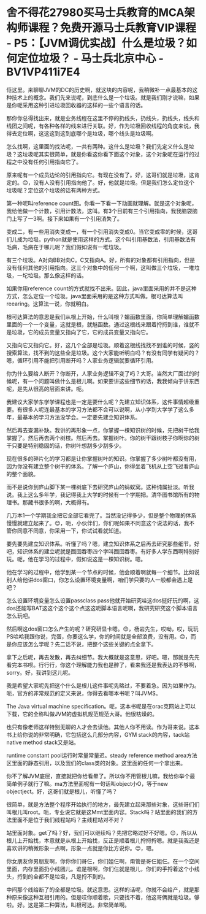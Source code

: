 # 舍不得花27980买马士兵教育的MCA架构师课程？免费开源马士兵教育VIP课程 - P5：【JVM调优实战】什么是垃圾？如何定位垃圾？ - 马士兵北京中心 - BV1VP411i7E4

佢这里。来聊聊JVM的DC的历史啊，就这块的内容呢，我稍微补一点最基本的这种技术上的概念。我们先来说呢，到底什么是一个垃圾。就是我们刚才说嘛，如果是你呃采用这种引进垃圾回收器的这样的一些个语言的话。

那你你总得找出来，就是业务线程在这里不停的扔线头，扔线头，扔线头，线头和线团之间呢，有各种各样的线来进行关联。好，作为垃圾回收线程的角度来说，我得去定位啊，这这这到这到底哪个是垃圾，哪个线头是垃圾啊。

怎么找啊，这里面的找法呢，一共有两种。这什么是垃圾？我们先定义什么是垃圾？这垃圾呢其实很简单，就是你看这你看下面这个对象，这个对象呢在运行的过程之中没有任何引用指向它了。

原来呢有一个成员边论的引用指向它。有现在没有了。好，这哥们就是垃圾，这肯定的。😊，没有人没有引用指向他了。好，他就是垃圾。但是我们怎么定位这个垃圾呢？定位这个垃圾的话有两种方式。

第一种呢叫reference count图。你看一下看一下动画就理解。就是这个对象呢，我给他做一个计数，引用计数法，这叫。有3个目前有三个引用指向，我我脑袋脑门上写了一3啊。接下来如果有一个引用消失了。

变成二，有一些用消失变成一，有一个引用消失变成0。当它变成零的时候，这哥们儿成为垃圾。python就是使用这样的方式。这个叫引用基数法，引用基数法有毛病，毛病在于哪儿呢？我们假如说有一堆垃圾。

有三个垃圾。A对向BB对向C。C又指向A。好，所有的对象都有引用指向，但是没有任何其他的引用指向。这三个对象中的任何一个啊，这叫做三个垃圾，一堆垃圾，一坨垃圾。那么像这样的话。

如果你用reference count的方式就找不出来。因此，java里面采用的并不是这种方式，怎么定位一个垃圾。java里面采用的是这种方式叫做。根可达算法叫reearing。这算法一说，你就明白。

根可达算法的意思是我们从根上开始，什么叫根？媚函数里面，你简单理解媚函数里面的一个一个变量，这就是根，就魅函数。通过这根线来跟着捋捋到谁，谁就不是垃圾，它的成员变量又指向了它，它的成员变量又指向它。

又指向它又指向它。好，这几个全部是垃圾。顺着这根线找找不到谁的时候，竖的搜索算法，找不到的这些全是垃圾。这个大家能听明白吗？有没有同学有疑问的？嗯，循环引用不能把引用断开吗？人家业务逻辑就要循环引用。

你为什么要给人断开？你断开，人家业务逻辑不变了吗？大哥。当然大厂面试的时候呢，有一个问题叫做什么是根儿啊。如果要讲这些细节的话，我我倾向于讲东西呢，是先从很高的层面来讲。呃。

我建议大家学东学学课程也是一定是要什么呢？先建立知识体系，这件事情超级重要。有很多人呢连最基本的学习方法都不会可以说啊，从小学到大学学了这么多年，最基本的学习方法没学会。一定要先建立知识体系。

然后再去查漏补缺。我讲的再形象一点，你掌握一棵知识树的时候，先把树干给我掌握了。然后再去两个树枝。然后再去。掌握树叶。你的树干跟树枝子你啊你的树干只要是特别稳固的话，你树叶想刮多少刮多少。

现在很多的碎片化的学习都是让你掌握树叶的知识。你掌握了多少树叶都没有用，因为你没有建立整个树干的体系。了解一个庐山，你得坐着飞机从上空飞过看庐山的整个面貌。

而不是说你到庐山脚下某一棵树底下去研究庐山的蚂蚁窝。这种纯属扯淡。听我说。我上这么多年学，我记得我上大学的时候有一个学期把。清华图书馆所有的物理书。那藏书很多的啊，大概得有。

几万本1一个学期我全把它全部它看完了。当然没记得多少，但是整个物理的体系慢慢就建立起来了。😊，呃，小伙伴们，你们呢如果不同意这个说法的话，我不管你同意不同意，你采用一下，你试试看就知道。

要先要先建立知识体系。听懂了吗？嗯，建立知识体系之后再去研究那些细节。好吧，知识体系的建立呢就是囫囵吞枣四个字叫囫囵吞枣。有好多人学东西啊特别好玩。呃，他在学习的过程中，假如说这是一棵知识树。嗯。

他在学习的过程中，他学到某一个节点的时候，他会顺着啊就每一个细节。比如说别人给他讲dos窗口，你怎么设置环境变量啊，咱们学只要的人一般都会遇上是吧？

怎么设置环境变量怎么设置passclass pass他就开始研究哇这dos挺好玩的啊，这dos还能写BAT这这个这个这个点这这呃脚本语言呢啊，我研究研究这个脚本语言怎么玩吧。

然后啊这dos窗口怎么产生的呢？研究研显卡嗯。😊，杨岩先生，哎呦，哎，玩玩PS哈哈我跟你说，完蛋，你要这么学，你的时间就是全部浪费，没有用。😊，而是你应该怎么学呢？先二话不说，把整个这些关键的点全拿下。

拿下之后呢，再去发散，再去纠细节。我大概就是这意思，好吧。嗯，那就是先先看完本书呗。行行行，你这个理解能力我也是醉了，看来我还是我表达的不够啊，sorry。好，我讲到这儿呢。

我是希望大家呢先把这个什么是根儿这件事呢先略过，不要着急。因为如果作为。呃，官方的非常规范的定义来说，你得去看哪本书呢？叫JVMS。

The Java virtual machine specification。呃，这本书呢是在orac克网站上可以下载，它的全称叫做JVM的虚拟机规范规范大哥。他很枯燥的。

也只有像老师这样特别无聊的人才会去读他。其他人你不用读。作为哥来说。这本书上给你说的非常明确，它包括这么几部分内容，GYM stack的内容，tack站native method stack又是站。

runtime constant pool运行时常量常量迟。steady reference method area方法区里面的静态引用，以及我们的class类的对象。这里面的任何一个拿出来。

你不了解JVM底层，直接就把你给看晕了。所以你不用管根儿嘛，我给你举个最简单例子就行了嘛。ma方法里面呢有一句话叫object小O，等于new objectject。好，这哥们就是根儿，听懂了吗？

很简单，就是方法整个程序开始执行的地方，最先建立起来那些对象，这些哥们们叫根儿叫root。呃，专业说它就是这Mmt里面内容。Stack吗？站里面的我们的方法里面不是位于我们线程站吗？主线程站对不对？

站里面对象。get了吗？好，我们可以继续吗？先把它略过好不好嗯。😊，所以从根儿上开始找，本意就是从根上开始找，反正是顺着根儿捋捋捋嗯。就是我我还是喜欢讲的稍微形象一点啊，形象一点就是你比方说你。😊，嗯。

你女朋友你男朋友啊，你你你们哥仨，你们姐仨啊，甭管是哥仨姐仨。在一个空间里面，内存里面扔小线团儿。谁是根啊，你们仨就是根儿，你们的手捋着这个小线头，捋到的全都不是垃圾，凡是捋不到的。

中间那个线给断了的全都是垃圾。就这意思。这样的话呢，你就不会给产，就是那种原来像这种互相引用的。但是哎你顺着歌，只要找不着，他这哥俩就是垃圾。够啦。好。这是第二种算法，叫根可达。非常简单啊。

